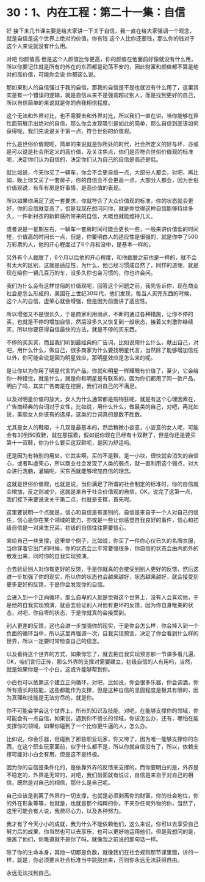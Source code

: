 # 30：1、内在工程：第二十一集：自信

好 接下来几节课主要是给大家讲一下关于自信，我一直在给大家强调一个观念，就是自信是这个世界上绝对的价值，你有钱 这个人比你还要钱，那么你的钱对于这个人来说就没有什么用。

对吧 你颜值高 但是这个人颜值比你更高，你的颜值在他面前好像就没有什么用，所以你要记住就是所有的外在的东西都是动荡不安的，因此财富和颜值都不算是绝对的高价值，可能你会说 你都这么说。

那如果别人的自信强过于我的自信，那我的自信是不是也就没有什么用了，这里其实是有一个错误的逻辑，就是自信从来不是强调超过别人，而是找到更好的自己，所以自信简单的来说就是你的自我相信程度。

这个无法和外界对比，也不需要去和外界对比，所以我们一直在讲，当你能够在异性面前展示出绝对的自信，那么你会发现吸引是如此的简单，那么自信到底该如何获得呢，我们先说说关于第一点，符合世俗的价值观。

什么是世俗价值观呢，简单的来说就是你所处的时代，社会所定义的好与坏，亦或是可以说是社会所定义的高价值，及关注焦点，你们是否符合世俗价值观的标准呢，决定你们认为自信的，决定你们认为自己的自信是高还是低。

就比如说，今天你买了一辆车，你会不会更自信一点，大部分人都会，对吧，再比如，晚上你又买了一套房子，你的自信会不会更高一点，大部分人都会，因为世俗价值观说，有车有房是好事情，是高价值的表现。

所以如果你满足了这一套要求，你就符合了大众价值观的标准，你的状态就会更好，你的自信就变高了，但是我现在想问问你，就是你觉得这种自信能够持续多久，一件新衬衣的新鲜感所带来的自信，大概也就能维持几天。

或者说是一星期左右，一辆车一套房时间可能会更长一些，一般来讲价值低的时间短，价值高的时间长一点，但是，你要明白人的适应性是很强的，就是你中了500万彩票的人，他的开心程度过了6个月和没中，是基本一样的。

另外有个人截肢了，6个月以后他的开心程度，和他截肢之前也是一样的，就不会有太大的区别，这就是适应性，为什么，他已经习惯成自然了，同样的道理，就是现在给你一辆几百万的车，没多久你也会习惯的，你也许会问。

我们为什么会有这样世俗的价值观呢，回答这个问题之前，我先告诉你，现在商业社会是怎么形成的，美国在上世纪30年代，他们发现，每当人买完东西的时候，这个人的自信，虚荣心就会增强，但是因为前面讲了适应性。

所以增强又不是很长久，于是商家利用弱点，不断的通过各种措施，让你不停的买，也就是不停的增加自信，然后没多久又恢复到一般状态，接着又刺激你继续买，所以你要获得自信最快的方法，就是不停的买东西。

不停的买买买，而且我们听到最经典的广告词，比如说用什么什么，献出自己，对吧，用什么什么，做自己，很多商家为什么要找明星代言，当然除了能够增加信任以外，你可能会说是因为明星效应，那明星效应是怎么来的呢。

是让你以为你用了明星代言的产品，你就和明星一样耀眼有价值了，至少，它会给你一种错觉，就是什么，就是你和明星是有联系的，因为你们都用了同一款产品，明白了吗，其实广告商是在挖掘，我们对自己的不满足。

以及对明星价值的放大，女人为什么通常都是购物狂呢，就是有这个心理因素在，广告商经典的台词对于女性，比如说，用什么什么，做最美的自己，对吧，再比如说，美丽女人你该有的选择，这类的台词真的是数不胜数。

尤其是女人的鞋柜，十几双是最基本的，然后稍微小姿意，小姿意的女人呢，可能会有30到50双鞋，就在那摆着，假如说你现在已经有十双鞋了，但是你还是要买第十一双鞋，你为什么要买这双鞋呢，是因为舒适吗。

还是因为有特别的用处，它其实啊，买的不是鞋，是一小块，很快就会消失的自信心，或者叫虚荣心，所以商业社会发现了人类的弱点，就一直利用这个弱点，对大众进行洗脑，灌输呢，买东西就能够增加自信的理念。

这就是世俗价值观，也就是说，当你满足了所谓的社会制定的标准时，你的自信就会增加，反之则减少，这就是来自于社会价值观的自信，OK，说完了这第一点，我们接下来要说说关于第二点，也就是支撑，首先呢。

这里要说明一个点就是，信心和自信是有差别的，自信是来自于一个人对自己的信任，信心是你在某个领域的能力，亦或是一些让你感觉自我良好的事件，信心和初级自信是一对来生兄弟，初级的自信往往需要信心。

来给自己一些支撑，这里举个例子，比如说，你买了一件你心仪已久的名牌衣服，当你穿着它出门的时候，你的状态会比平常要强很多，你自信的状态会由内而外的散发出来，同时你的自我实现预演。

会去验证别人对你有更好的反馈，于是你就真的会接受到别人更好的反馈，然后这进一步加强了你的现实，所以你的状态也会越来越好，状态越来越好，就会接受到更多更好的反馈，于是你会发现你的自信。

会进入到一个正向循环，那么自卑的人就是觉得这个世界上，没有人会喜欢他，于是他的自我实现预演，就会去验证别人对他有更坏的反馈，因为你自身唯美的状态，对吧，你自卑的状态，于是你就真的会接受到。

别人更差的反馈，这也会进一步加强你的现实，于是你会怎么样，你会掉入到一个负面的循环当中，所以这里再强调一次，自我实现预言，决定了你会看到什么样的世界，所以一定要时常检查自己的信念。

以及看待这个世界的方式，如果你忘了，就去把自我实现预言那一节课多看几遍，OK，咱们言归正传，那么外界的支撑对需要建立，初级自信的人有用吗，当然，就是如果你是一个小白，这或许能够帮到你。

小白也可以依靠这个建立正向循环，对吧，比如说，你会很多乐器，你会调酒，你所有擅长的技能，这些都能作为支撑，但是这种自信的坚固程度是极其有限的，因为真理和技能是无法穷尽的，就是你。

你不可能会学会这个世界上，所有的知识及技能，对吧，在能够支撑你的领域，你可能会有一点自信，如果说，遇到你不擅长的领域，你该怎么办，还有，哪怕在能支撑你的领域，如果你碰到了一个比你更牛逼的人，怎么办。

比如说，你会乐器，但碰到了那些职业玩家，你又垮了，因为唯一能够支撑你的东西，在这个职业玩家面前，似乎什么都不是，所以你就自信没有了，所以，依赖支撑可能对小白会有用，但是这不是终极。

因为你的自信是条件化的，是依靠外界的反馈来支撑的，而你要明白的是，外界是不稳定的，外界是无常的，对吧，我们前面就有说过，自信是来自于对自己的相信，既然是对自己的相信，那什么是自己呢。

自己应该是剥离了外界的一切支撑，也就是必须剥离你的财富，你的社会地位，你的外在形象等等，也就是，也就是那个纯粹的你，不夹杂任何外物的你，当然了，这里可能会有人说，我费尽心力，以及各种努力。

我才有了今天小小的成就，我为什么不能依赖他们，这么来说，你可以去享受自己努力后的成果，你当然也可以去享乐，也可以更好地运用他们，但是我想问的是，脱离了他们，你难道就不是你了吗，就像我之前说的那句话一样。

除了你的生命本身，其他一切都是负数，就像我们在社会规则那节课里面，讲的一样，就是，你必须要从社会标准当中跳脱出来，否则你永远无法获得自由。

永远无法找到自己。